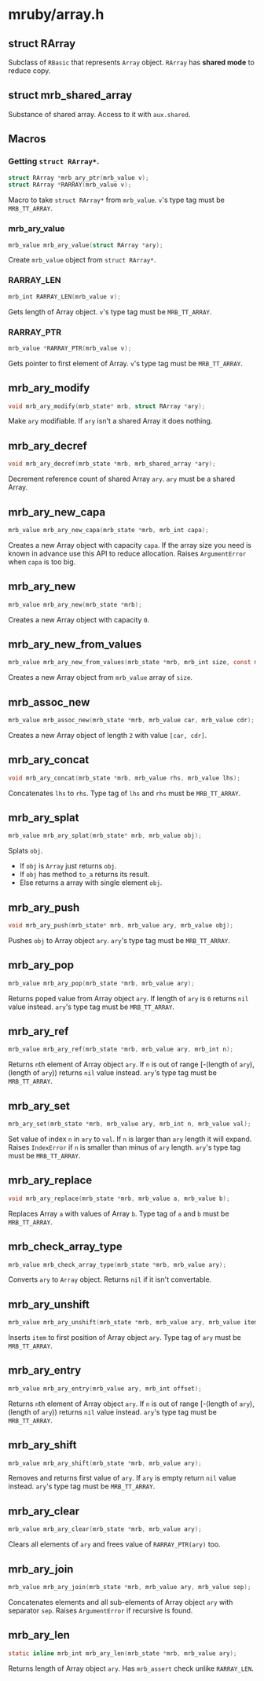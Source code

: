 # mruby/array.h

## struct RArray
Subclass of `RBasic` that represents `Array` object.
`RArray` has **shared mode** to reduce copy.

## struct mrb_shared_array
Substance of shared array.
Access to it with `aux.shared`.

## Macros

### Getting `struct RArray*`.
```C
struct RArray *mrb_ary_ptr(mrb_value v);
struct RArray *RARRAY(mrb_value v);
```
Macro to take `struct RArray*` from `mrb_value`.
`v`'s type tag must be `MRB_TT_ARRAY`.

### mrb_ary_value
```C
mrb_value mrb_ary_value(struct RArray *ary);
```
Create `mrb_value` object from `struct RArray*`.

### RARRAY_LEN
```C
mrb_int RARRAY_LEN(mrb_value v);
```
Gets length of Array object.
`v`'s type tag must be `MRB_TT_ARRAY`.

### RARRAY_PTR
```C
mrb_value *RARRAY_PTR(mrb_value v);
```
Gets pointer to first element of Array.
`v`'s type tag must be `MRB_TT_ARRAY`.

## mrb_ary_modify
```C
void mrb_ary_modify(mrb_state* mrb, struct RArray *ary);
```
Make `ary` modifiable.
If `ary` isn't a shared Array it does nothing.

## mrb_ary_decref
```C
void mrb_ary_decref(mrb_state *mrb, mrb_shared_array *ary);
```
Decrement reference count of shared Array `ary`.
`ary` must be a shared Array.

## mrb_ary_new_capa
```C
mrb_value mrb_ary_new_capa(mrb_state *mrb, mrb_int capa);
```
Creates a new Array object with capacity `capa`.
If the array size you need is known in advance use this API to reduce allocation.
Raises `ArgumentError` when `capa` is too big.

## mrb_ary_new
```C
mrb_value mrb_ary_new(mrb_state *mrb);
```
Creates a new Array object with capacity `0`.

## mrb_ary_new_from_values
```C
mrb_value mrb_ary_new_from_values(mrb_state *mrb, mrb_int size, const mrb_value *vals);
```
Creates a new Array object from `mrb_value` array of `size`.

## mrb_assoc_new
```C
mrb_value mrb_assoc_new(mrb_state *mrb, mrb_value car, mrb_value cdr);
```
Creates a new Array object of length `2` with value `[car, cdr]`.

## mrb_ary_concat
```C
void mrb_ary_concat(mrb_state *mrb, mrb_value rhs, mrb_value lhs);
```
Concatenates `lhs` to `rhs`.
Type tag of `lhs` and `rhs` must be `MRB_TT_ARRAY`.

## mrb_ary_splat
```C
mrb_value mrb_ary_splat(mrb_state* mrb, mrb_value obj);
```
Splats `obj`.
* If `obj` is `Array` just returns `obj`.
* If `obj` has method `to_a` returns its result.
* Else returns a array with single element `obj`.

## mrb_ary_push
```C
void mrb_ary_push(mrb_state* mrb, mrb_value ary, mrb_value obj);
```
Pushes `obj` to Array object `ary`.
`ary`'s type tag must be `MRB_TT_ARRAY`.

## mrb_ary_pop
```C
mrb_value mrb_ary_pop(mrb_state *mrb, mrb_value ary);
```
Returns poped value from Array object `ary`.
If length of `ary` is `0` returns `nil` value instead.
`ary`'s type tag must be `MRB_TT_ARRAY`.

## mrb_ary_ref
```C
mrb_value mrb_ary_ref(mrb_state *mrb, mrb_value ary, mrb_int n);
```
Returns `n`th element of Array object `ary`.
If `n` is out of range [-(length of `ary`), (length of `ary`)) returns `nil` value instead.
`ary`'s type tag must be `MRB_TT_ARRAY`.

## mrb_ary_set
```C
mrb_ary_set(mrb_state *mrb, mrb_value ary, mrb_int n, mrb_value val);
```
Set value of index `n` in `ary` to `val`.
If `n` is larger than `ary` length it will expand.
Raises `IndexError` if `n` is smaller than minus of `ary` length.
`ary`'s type tag must be `MRB_TT_ARRAY`.

## mrb_ary_replace
```C
void mrb_ary_replace(mrb_state *mrb, mrb_value a, mrb_value b);
```
Replaces Array `a` with values of Array `b`.
Type tag of `a` and `b` must be `MRB_TT_ARRAY`.

## mrb_check_array_type
```C
mrb_value mrb_check_array_type(mrb_state *mrb, mrb_value ary);
```
Converts `ary` to `Array` object.
Returns `nil` if it isn't convertable.

## mrb_ary_unshift
```C
mrb_value mrb_ary_unshift(mrb_state *mrb, mrb_value ary, mrb_value item);
```
Inserts `item` to first position of Array object `ary`.
Type tag of `ary` must be `MRB_TT_ARRAY`.

## mrb_ary_entry
```C
mrb_value mrb_ary_entry(mrb_value ary, mrb_int offset);
```
Returns `n`th element of Array object `ary`.
If `n` is out of range [-(length of `ary`), (length of `ary`)) returns `nil` value instead.
`ary`'s type tag must be `MRB_TT_ARRAY`.

## mrb_ary_shift
```C
mrb_value mrb_ary_shift(mrb_state *mrb, mrb_value ary);
```
Removes and returns first value of `ary`.
If `ary` is empty return `nil` value instead.
`ary`'s type tag must be `MRB_TT_ARRAY`.

## mrb_ary_clear
```C
mrb_value mrb_ary_clear(mrb_state *mrb, mrb_value ary);
```
Clears all elements of `ary` and frees value of `RARRAY_PTR(ary)` too.

## mrb_ary_join
```C
mrb_value mrb_ary_join(mrb_state *mrb, mrb_value ary, mrb_value sep);
```
Concatenates elements and all sub-elements of Array object `ary` with separator `sep`.
Raises `ArgumentError` if recursive is found.

## mrb_ary_len
```C
static inline mrb_int mrb_ary_len(mrb_state *mrb, mrb_value ary);
```
Returns length of Array object `ary`.
Has `mrb_assert` check unlike `RARRAY_LEN`.
